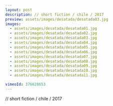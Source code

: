 ```yaml
---
layout: post
description: // short fiction / chile / 2017
preview: assets/images/desatada/desatada03.jpg
images:
  - assets/images/desatada/desatada01.jpg
  - assets/images/desatada/desatada02.jpg
  - assets/images/desatada/desatada03.jpg
  - assets/images/desatada/desatada04.jpg
  - assets/images/desatada/desatada05.jpg
  - assets/images/desatada/desatada06.jpg
  - assets/images/desatada/desatada07.jpg
  - assets/images/desatada/desatada08.jpg
  - assets/images/desatada/desatada09.jpg
  - assets/images/desatada/desatada10.jpg
  - assets/images/desatada/desatada11.jpg

vimeoId: 376628653
---
```


// short fiction / chile / 2017
